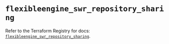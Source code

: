 # `flexibleengine_swr_repository_sharing`

Refer to the Terraform Registry for docs: [`flexibleengine_swr_repository_sharing`](https://registry.terraform.io/providers/flexibleenginecloud/flexibleengine/1.46.0/docs/resources/swr_repository_sharing).
